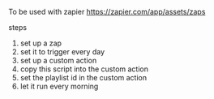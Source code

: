 To be used with zapier
https://zapier.com/app/assets/zaps

steps
1. set up a zap
2. set it to trigger every day
3. set up a custom action
4. copy this script into the custom action
5. set the playlist id in the custom action
6. let it run every morning

